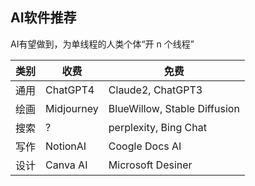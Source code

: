 ## AI软件推荐

<!--TODO: 2023/10 再调研一波

-->

AI有望做到，为单线程的人类个体“开 n 个线程”

| 类别 | 收费       | 免费                         |
| ---- | ---------- | ---------------------------- |
| 通用 | ChatGPT4   | Claude2, ChatGPT3            |
| 绘画 | Midjourney | BlueWillow, Stable Diffusion |
| 搜索 | ?          | perplexity, Bing Chat        |
| 写作 | NotionAI   | Coogle Docs AI               |
| 设计 | Canva AI   | Microsoft Desiner            |

